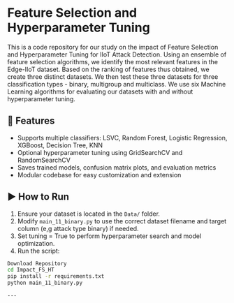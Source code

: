 # Feature Selection and Hyperparameter Tuning

This is a code repository for our study on the impact of Feature Selection and Hyperparameter Tuning for IIoT Attack Detection.
Using an ensemble of feature selection algorithms, we identify the most relevant features in the Edge-IIoT dataset. Based on the ranking of features thus obtained, we create three distinct datasets. 
We then test these three datasets for three classification types - binary, multigroup and multiclass. 
We use six Machine Learning algorithms for evaluating our datasets with and without hyperparameter tuning. 


## 🔧 Features

- Supports multiple classifiers: LSVC, Random Forest, Logistic Regression, XGBoost, Decision Tree, KNN
- Optional hyperparameter tuning using GridSearchCV and RandomSearchCV
- Saves trained models, confusion matrix plots, and evaluation metrics
- Modular codebase for easy customization and extension

## ▶️ How to Run

1. Ensure your dataset is located in the `Data/` folder.
2. Modify `main_11_binary.py` to use the correct dataset filename and target column (e,g attack type binary) if needed.
3. Set tuning = True to perform hyperparameter search and model optimization.
4. Run the script:

```bash
Download Repository
cd Impact_FS_HT
pip install -r requirements.txt
python main_11_binary.py

---
